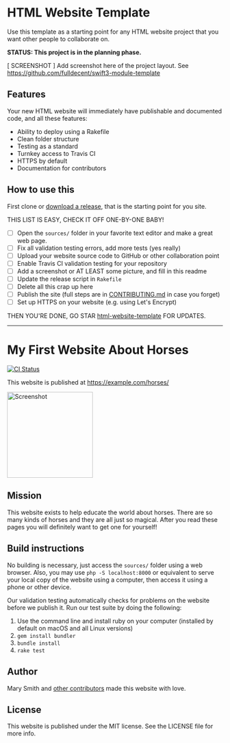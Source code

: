 # HTML Website Template
Use this template as a starting point for any HTML website project that you want other people to collaborate on.

**STATUS: This project is in the planning phase.**

[ SCREENSHOT ] Add screenshot here of the project layout. See https://github.com/fulldecent/swift3-module-template

## Features

Your new HTML website will immediately have publishable and documented code, and all these features:

 - Ability to deploy using a Rakefile
 - Clean folder structure
 - Testing as a standard
 - Turnkey access to Travis CI
 - HTTPS by default
 - Documentation for contributors
 
## How to use this

First clone or [download a release](https://github.com/fulldecent/html-website-template/releases), that is the starting point for you site.

THIS LIST IS EASY, CHECK IT OFF ONE-BY-ONE BABY!

 - [ ] Open the `sources/` folder in your favorite text editor and make a great web page.
 - [ ] Fix all validation testing errors, add more tests (yes really)
 - [ ] Upload your website source code to GitHub or other collaboration point
 - [ ] Enable Travis CI validation testing for your repository
 - [ ] Add a screenshot or AT LEAST some picture, and fill in this readme
 - [ ] Update the release script in `Rakefile`
 - [ ] Delete all this crap up here
 - [ ] Publish the site (full steps are in [CONTRIBUTING.md](CONTRIBUTING.md) in case you forget)
 - [ ] Set up HTTPS on your website (e.g. using Let's Encrypt)
 
THEN YOU'RE DONE, GO STAR [html-website-template](https://github.com/fulldecent/html-website-template) FOR UPDATES.

---

# My First Website About Horses

[![CI Status](http://img.shields.io/travis/fulldecent/html-website-template.svg?style=flat)](https://travis-ci.org/fulldecent/html-website-template)

This website is published at https://example.com/horses/

<a href="https://placehold.it/400?text=Screen+shot"><img width=200 height=200 src="https://placehold.it/400?text=Screen+shot" alt="Screenshot" /></a>

## Mission

This website exists to help educate the world about horses. There are so many kinds of horses and they are all just so magical. After you read these pages you will definitely want to get one for yourself!

## Build instructions

No building is necessary, just access the `sources/` folder using a web browser. Also, you may use `php -S localhost:8000` or equivalent to serve your local copy of the website using a computer, then access it using a phone or other device.

Our validation testing automatically checks for problems on the website before we publish it. Run our test suite by doing the following:

 1. Use the command line and install ruby on your computer (installed by default on macOS and all Linux versions)
 2. `gem install bundler`
 3. `bundle install`
 4. `rake test`

## Author

Mary Smith and [other contributors](https://github.com/fulldecent/html-website-template/graphs/contributors) made this website with love.

## License

This website is published under the MIT license. See the LICENSE file for more info.
